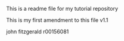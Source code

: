 This is a readme file for my tutorial repository

This is my first amendment to this file v1.1

john fitzgerald r00156081